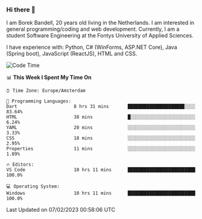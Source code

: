 ### Hi there 👋

I am Borek Bandell, 20 years old living in the Netherlands. I am interested in general programming/coding and web development. Currently, I am a student Software Engineering at the Fontys University of Applied Sciences.

I have experience with: Python, C# (WinForms, ASP.NET Core), Java (Spring boot), JavaScript (ReactJS), HTML and CSS.

<!--START_SECTION:waka-->
![Code Time](http://img.shields.io/badge/Code%20Time-372%20hrs%2056%20mins-blue)

📊 **This Week I Spent My Time On** 

```text
⌚︎ Time Zone: Europe/Amsterdam

💬 Programming Languages: 
Dart                     8 hrs 31 mins       █████████████████████░░░░   83.64% 
HTML                     38 mins             █░░░░░░░░░░░░░░░░░░░░░░░░   6.24% 
YAML                     20 mins             ░░░░░░░░░░░░░░░░░░░░░░░░░   3.33% 
CSS                      18 mins             ░░░░░░░░░░░░░░░░░░░░░░░░░   2.95% 
Properties               11 mins             ░░░░░░░░░░░░░░░░░░░░░░░░░   1.89%

🔥 Editors: 
VS Code                  10 hrs 11 mins      █████████████████████████   100.0%

💻 Operating System: 
Windows                  10 hrs 11 mins      █████████████████████████   100.0%

```


 Last Updated on 07/02/2023 00:58:06 UTC
<!--END_SECTION:waka-->

<!--**tcBorek2002/tcBorek2002** is a ✨ _special_ ✨ repository because its `README.md` (this file) appears on your GitHub profile.

Here are some ideas to get you started:

- 🔭 I’m currently working on ...
- 🌱 I’m currently learning ...
- 👯 I’m looking to collaborate on ...
- 🤔 I’m looking for help with ...
- 💬 Ask me about ...
- 📫 How to reach me: ...
- 😄 Pronouns: ...
- ⚡ Fun fact: ...
-->
